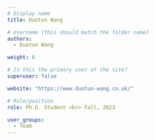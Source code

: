 ```yaml
---
# Display name
title: Duotun Wang

# Username (this should match the folder name)
authors:
  - Duotun Wang

weight: 6

# Is this the primary user of the site?
superuser: false

website: "https://www.duotun-wang.co.uk/"

# Role/position
role: Ph.D. Student <br> Fall, 2023

user_groups:
  - Team
---
```

